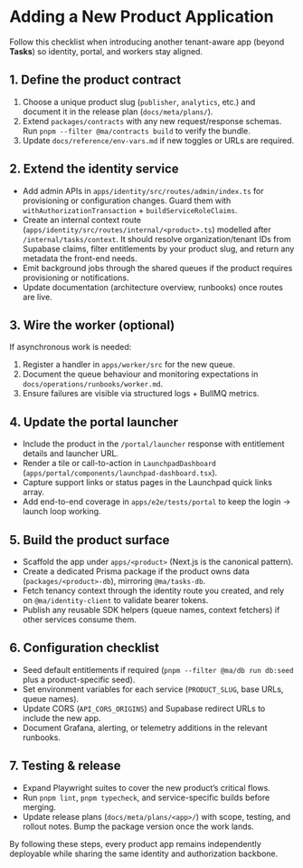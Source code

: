 # Adding a New Product Application

Follow this checklist when introducing another tenant-aware app (beyond **Tasks**) so
identity, portal, and workers stay aligned.

## 1. Define the product contract

1. Choose a unique product slug (`publisher`, `analytics`, etc.) and document it in
   the release plan (`docs/meta/plans/`).
2. Extend `packages/contracts` with any new request/response schemas. Run
   `pnpm --filter @ma/contracts build` to verify the bundle.
3. Update `docs/reference/env-vars.md` if new toggles or URLs are required.

## 2. Extend the identity service

- Add admin APIs in `apps/identity/src/routes/admin/index.ts` for provisioning or
  configuration changes. Guard them with `withAuthorizationTransaction` +
  `buildServiceRoleClaims`.
- Create an internal context route (`apps/identity/src/routes/internal/<product>.ts`)
  modelled after `/internal/tasks/context`. It should resolve organization/tenant
  IDs from Supabase claims, filter entitlements by your product slug, and return any
  metadata the front-end needs.
- Emit background jobs through the shared queues if the product requires
  provisioning or notifications.
- Update documentation (architecture overview, runbooks) once routes are live.

## 3. Wire the worker (optional)

If asynchronous work is needed:

1. Register a handler in `apps/worker/src` for the new queue.
2. Document the queue behaviour and monitoring expectations in
   `docs/operations/runbooks/worker.md`.
3. Ensure failures are visible via structured logs + BullMQ metrics.

## 4. Update the portal launcher

- Include the product in the `/portal/launcher` response with entitlement details
  and launcher URL.
- Render a tile or call-to-action in `LaunchpadDashboard`
  (`apps/portal/components/launchpad-dashboard.tsx`).
- Capture support links or status pages in the Launchpad quick links array.
- Add end-to-end coverage in `apps/e2e/tests/portal` to keep the login → launch loop
  working.

## 5. Build the product surface

- Scaffold the app under `apps/<product>` (Next.js is the canonical pattern).
- Create a dedicated Prisma package if the product owns data (`packages/<product>-db`),
  mirroring `@ma/tasks-db`.
- Fetch tenancy context through the identity route you created, and rely on
  `@ma/identity-client` to validate bearer tokens.
- Publish any reusable SDK helpers (queue names, context fetchers) if other services
  consume them.

## 6. Configuration checklist

- Seed default entitlements if required (`pnpm --filter @ma/db run db:seed` plus a
  product-specific seed).
- Set environment variables for each service (`PRODUCT_SLUG`, base URLs, queue names).
- Update CORS (`API_CORS_ORIGINS`) and Supabase redirect URLs to include the new app.
- Document Grafana, alerting, or telemetry additions in the relevant runbooks.

## 7. Testing & release

- Expand Playwright suites to cover the new product’s critical flows.
- Run `pnpm lint`, `pnpm typecheck`, and service-specific builds before merging.
- Update release plans (`docs/meta/plans/<app>/`) with scope, testing, and rollout
  notes. Bump the package version once the work lands.

By following these steps, every product app remains independently deployable while
sharing the same identity and authorization backbone.
